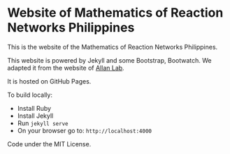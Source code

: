 # Website of Mathematics of Reaction Networks Philippines

This is the website of the Mathematics of Reaction Networks Philippines.

This website is powered by Jekyll and some Bootstrap, Bootwatch.
We adapted it from the website of [Allan Lab](https://www.allanlab.org/).

It is hosted on GitHub Pages.

To build locally:

-   Install Ruby
-   Install Jekyll
-   Run `jekyll serve`
-   On your browser go to: `http://localhost:4000`

Code under the MIT License.
